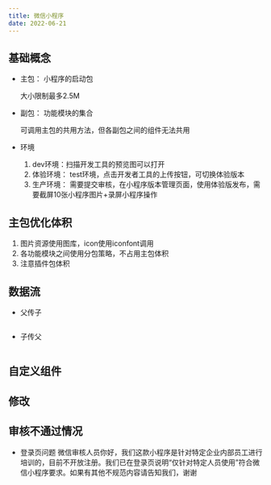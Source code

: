 ```yaml
---
title: 微信小程序
date: 2022-06-21
---
```


## 基础概念
  - 主包：
    小程序的启动包
    
    大小限制最多2.5M

  - 副包：
    功能模块的集合
  
    可调用主包的共用方法，但各副包之间的组件无法共用
    
  - 环境
    1. dev环境：扫描开发工具的预览图可以打开
    2. 体验环境： test环境，点击开发者工具的上传按钮，可切换体验版本
    3. 生产环境： 需要提交审核，在小程序版本管理页面，使用体验版发布，需要截屏10张小程序图片+录屏小程序操作

## 主包优化体积
  1. 图片资源使用图库，icon使用iconfont调用
  2. 各功能模块之间使用分包策略，不占用主包体积
  3. 注意插件包体积

## 数据流
  - 父传子
  ```javascript
  ```

  - 子传父
  ```javascript
  ```

## 自定义组件

## 修改

## 审核不通过情况
  - 登录页问题
  微信审核人员你好，我们这款小程序是针对特定企业内部员工进行培训的，目前不开放注册。我们已在登录页说明“仅针对特定人员使用”符合微信小程序要求。如果有其他不规范内容请告知我们，谢谢